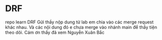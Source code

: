 # DRF
repo learn DRF
Gửi thầy nộp dung từ lab em chia vào các merge request khác nhau.
Và các nội dung đó e chưa merge vào nhánh main để thầy tiện theo dõi.
Cám ơn thầy đã xem
Nguyễn Xuân Bắc

